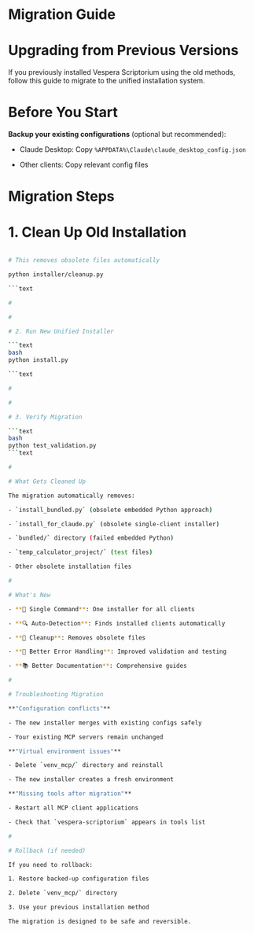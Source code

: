 

# Migration Guide

#

# Upgrading from Previous Versions

If you previously installed Vespera Scriptorium using the old methods, follow this guide to migrate to the unified installation system.

#

# Before You Start

**Backup your existing configurations** (optional but recommended):

- Claude Desktop: Copy `%APPDATA%\Claude\claude_desktop_config.json`

- Other clients: Copy relevant config files

#

# Migration Steps

#

#

# 1. Clean Up Old Installation

```bash

# This removes obsolete files automatically

python installer/cleanup.py

```text

#

#

# 2. Run New Unified Installer  

```text
bash
python install.py

```text

#

#

# 3. Verify Migration

```text
bash
python test_validation.py
```text

#

# What Gets Cleaned Up

The migration automatically removes:

- `install_bundled.py` (obsolete embedded Python approach)

- `install_for_claude.py` (obsolete single-client installer)

- `bundled/` directory (failed embedded Python)

- `temp_calculator_project/` (test files)

- Other obsolete installation files

#

# What's New

- **🎯 Single Command**: One installer for all clients

- **🔍 Auto-Detection**: Finds installed clients automatically

- **🧹 Cleanup**: Removes obsolete files

- **🔧 Better Error Handling**: Improved validation and testing

- **📚 Better Documentation**: Comprehensive guides

#

# Troubleshooting Migration

**"Configuration conflicts"**

- The new installer merges with existing configs safely

- Your existing MCP servers remain unchanged

**"Virtual environment issues"**  

- Delete `venv_mcp/` directory and reinstall

- The new installer creates a fresh environment

**"Missing tools after migration"**

- Restart all MCP client applications

- Check that `vespera-scriptorium` appears in tools list

#

# Rollback (if needed)

If you need to rollback:

1. Restore backed-up configuration files

2. Delete `venv_mcp/` directory

3. Use your previous installation method

The migration is designed to be safe and reversible.
